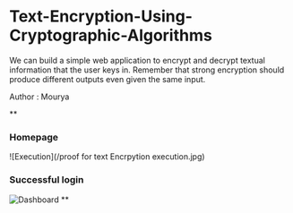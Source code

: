 # Text-Encryption-Using-Cryptographic-Algorithms
We can build a simple web application to encrypt and decrypt textual information that the user keys in. Remember that strong encryption should produce different outputs even given the same input.

Author : Mourya 

**<br>
### Homepage
![Execution](/proof for text Encrpytion execution.jpg)
### Successful login
![Dashboard](images/4.jpg)
**
